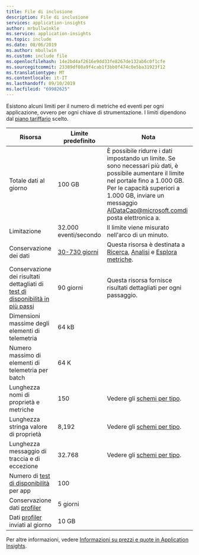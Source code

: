 ```yaml
---
title: File di inclusione
description: File di inclusione
services: application-insights
author: mrbullwinkle
ms.service: application-insights
ms.topic: include
ms.date: 08/06/2019
ms.author: mbullwin
ms.custom: include file
ms.openlocfilehash: 14e2bd4af2616e9dd33fe8267de132ab6c0f1cfe
ms.sourcegitcommit: 23389df08a9f4cab1f3bb0f474c0e5ba31923f12
ms.translationtype: MT
ms.contentlocale: it-IT
ms.lasthandoff: 09/10/2019
ms.locfileid: "69982625"
---
```

Esistono alcuni limiti per il numero di metriche ed eventi per ogni applicazione, ovvero per ogni chiave di strumentazione. I limiti dipendono dal [piano tariffario](https://azure.microsoft.com/pricing/details/application-insights/) scelto.

| Risorsa | Limite predefinito | Nota
| --- | --- | --- |
| Totale dati al giorno | 100 GB | È possibile ridurre i dati impostando un limite. Se sono necessari più dati, è possibile aumentare il limite nel portale fino a 1.000 GB. Per le capacità superiori a 1.000 GB, inviare un messaggio AIDataCap@microsoft.comdi posta elettronica a.
| Limitazione | 32.000 eventi/secondo | Il limite viene misurato nell'arco di un minuto.
| Conservazione dei dati | [30-730 giorni](https://docs.microsoft.com/azure/azure-monitor/app/pricing#change-the-data-retention-period)  | Questa risorsa è destinata a [Ricerca](../articles/azure-monitor/app/diagnostic-search.md), [Analisi](../articles/azure-monitor/app/analytics.md) e [Esplora metriche](../articles/azure-monitor/app/metrics-explorer.md).
| Conservazione dei risultati dettagliati di [test di disponibilità in più passi](../articles/azure-monitor/app/availability-multistep.md) | 90 giorni | Questa risorsa fornisce risultati dettagliati per ogni passaggio.
| Dimensioni massime degli elementi di telemetria | 64 kB |
| Numero massimo di elementi di telemetria per batch | 64 K |
| Lunghezza nomi di proprietà e metriche | 150 | Vedere gli [schemi per tipo](https://github.com/microsoft/ApplicationInsights-Home/tree/master/EndpointSpecs/Schemas/Bond).
| Lunghezza stringa valore di proprietà | 8,192  | Vedere gli [schemi per tipo](https://github.com/microsoft/ApplicationInsights-Home/tree/master/EndpointSpecs/Schemas/Bond).
| Lunghezza messaggio di traccia e di eccezione | 32.768  | Vedere gli [schemi per tipo](https://github.com/microsoft/ApplicationInsights-Home/tree/master/EndpointSpecs/Schemas/Bond).
| Numero di [test di disponibilità](../articles/azure-monitor/app/monitor-web-app-availability.md) per app | 100 |
| Conservazione dati [profiler](../articles/azure-monitor/app/profiler.md) | 5 giorni |
| Dati [profiler](../articles/azure-monitor/app/profiler.md) inviati al giorno | 10 GB |

Per altre informazioni, vedere [Informazioni su prezzi e quote in Application Insights](../articles/azure-monitor/app/pricing.md).